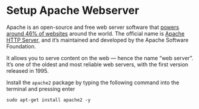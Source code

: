 # Setup Apache Webserver

Apache is an open-source and free web server software that [powers around 46% of websites](https://w3techs.com/technologies/details/ws-apache/all/all) around the world. The official name is [Apache HTTP Server](https://httpd.apache.org/), and it’s maintained and developed by the Apache Software Foundation.

It allows you to serve content on the web — hence the name “web server”. It’s one of the oldest and most reliable web servers, with the first version released in 1995.



 Install the `apache2` package by typing the following command into the terminal and pressing enter 

```text
sudo apt-get install apache2 -y
```

